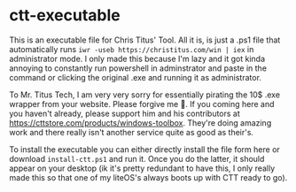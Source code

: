 # ctt-executable
This is an executable file for Chris Titus' Tool. All it is, is just a .ps1 file that automatically runs `iwr -useb https://christitus.com/win | iex` in administrator mode. I only made this because I'm lazy and it got kinda annoying to constantly run powershell in adminstrator and paste in the command or clicking the original .exe and running it as administrator.

To Mr. Titus Tech, I am very very sorry for essentially pirating the 10$ .exe wrapper from your website. Please forgive me 🙏.
If you coming here and you haven't already, please support him and his contributors at https://cttstore.com/products/windows-toolbox. They're doing amazing work and there really isn't another service quite as good as their's.

To install the executable you can either directly install the file form here or download `install-ctt.ps1` and run it. Once you do the latter, it should appear on your desktop (ik it's pretty redundant to have this, I only really made this so that one of my liteOS's always boots up with CTT ready to go).
